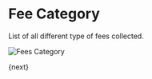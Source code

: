 <!-- add-breadcrumbs -->
# Fee Category

List of all different type of fees collected.

<img class="screenshot" alt="Fees Category" src="{{docs_base_url}}/assets/img/schools/fees/fee-category.png">

{next}